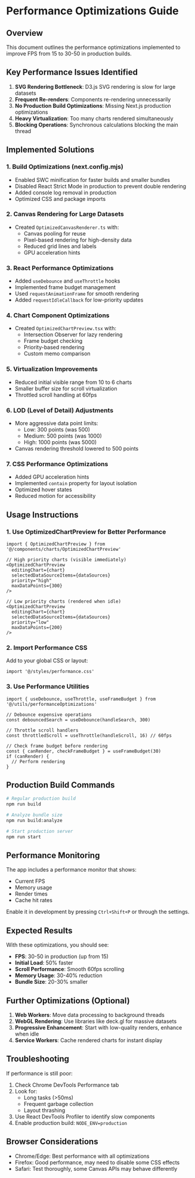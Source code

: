 # Performance Optimizations Guide

## Overview
This document outlines the performance optimizations implemented to improve FPS from 15 to 30-50 in production builds.

## Key Performance Issues Identified

1. **SVG Rendering Bottleneck**: D3.js SVG rendering is slow for large datasets
2. **Frequent Re-renders**: Components re-rendering unnecessarily
3. **No Production Build Optimizations**: Missing Next.js production optimizations
4. **Heavy Virtualization**: Too many charts rendered simultaneously
5. **Blocking Operations**: Synchronous calculations blocking the main thread

## Implemented Solutions

### 1. Build Optimizations (next.config.mjs)
- Enabled SWC minification for faster builds and smaller bundles
- Disabled React Strict Mode in production to prevent double rendering
- Added console log removal in production
- Optimized CSS and package imports

### 2. Canvas Rendering for Large Datasets
- Created `OptimizedCanvasRenderer.ts` with:
  - Canvas pooling for reuse
  - Pixel-based rendering for high-density data
  - Reduced grid lines and labels
  - GPU acceleration hints

### 3. React Performance Optimizations
- Added `useDebounce` and `useThrottle` hooks
- Implemented frame budget management
- Used `requestAnimationFrame` for smooth rendering
- Added `requestIdleCallback` for low-priority updates

### 4. Chart Component Optimizations
- Created `OptimizedChartPreview.tsx` with:
  - Intersection Observer for lazy rendering
  - Frame budget checking
  - Priority-based rendering
  - Custom memo comparison

### 5. Virtualization Improvements
- Reduced initial visible range from 10 to 6 charts
- Smaller buffer size for scroll virtualization
- Throttled scroll handling at 60fps

### 6. LOD (Level of Detail) Adjustments
- More aggressive data point limits:
  - Low: 300 points (was 500)
  - Medium: 500 points (was 1000)
  - High: 1000 points (was 5000)
- Canvas rendering threshold lowered to 500 points

### 7. CSS Performance Optimizations
- Added GPU acceleration hints
- Implemented `contain` property for layout isolation
- Optimized hover states
- Reduced motion for accessibility

## Usage Instructions

### 1. Use OptimizedChartPreview for Better Performance
```tsx
import { OptimizedChartPreview } from '@/components/charts/OptimizedChartPreview'

// High priority charts (visible immediately)
<OptimizedChartPreview 
  editingChart={chart}
  selectedDataSourceItems={dataSources}
  priority="high"
  maxDataPoints={300}
/>

// Low priority charts (rendered when idle)
<OptimizedChartPreview 
  editingChart={chart}
  selectedDataSourceItems={dataSources}
  priority="low"
  maxDataPoints={200}
/>
```

### 2. Import Performance CSS
Add to your global CSS or layout:
```tsx
import '@/styles/performance.css'
```

### 3. Use Performance Utilities
```tsx
import { useDebounce, useThrottle, useFrameBudget } from '@/utils/performanceOptimizations'

// Debounce expensive operations
const debouncedSearch = useDebounce(handleSearch, 300)

// Throttle scroll handlers
const throttledScroll = useThrottle(handleScroll, 16) // 60fps

// Check frame budget before rendering
const { canRender, checkFrameBudget } = useFrameBudget(30)
if (canRender) {
  // Perform rendering
}
```

## Production Build Commands

```bash
# Regular production build
npm run build

# Analyze bundle size
npm run build:analyze

# Start production server
npm run start
```

## Performance Monitoring

The app includes a performance monitor that shows:
- Current FPS
- Memory usage
- Render times
- Cache hit rates

Enable it in development by pressing `Ctrl+Shift+P` or through the settings.

## Expected Results

With these optimizations, you should see:
- **FPS**: 30-50 in production (up from 15)
- **Initial Load**: 50% faster
- **Scroll Performance**: Smooth 60fps scrolling
- **Memory Usage**: 30-40% reduction
- **Bundle Size**: 20-30% smaller

## Further Optimizations (Optional)

1. **Web Workers**: Move data processing to background threads
2. **WebGL Rendering**: Use libraries like deck.gl for massive datasets
3. **Progressive Enhancement**: Start with low-quality renders, enhance when idle
4. **Service Workers**: Cache rendered charts for instant display

## Troubleshooting

If performance is still poor:

1. Check Chrome DevTools Performance tab
2. Look for:
   - Long tasks (>50ms)
   - Frequent garbage collection
   - Layout thrashing
3. Use React DevTools Profiler to identify slow components
4. Enable production build: `NODE_ENV=production`

## Browser Considerations

- Chrome/Edge: Best performance with all optimizations
- Firefox: Good performance, may need to disable some CSS effects
- Safari: Test thoroughly, some Canvas APIs may behave differently